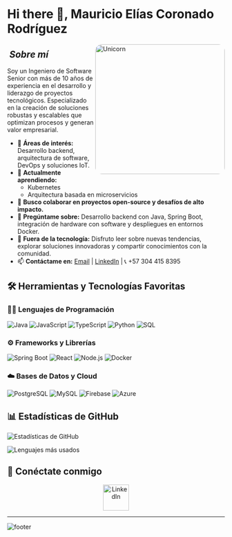 # Hi there 👋, Mauricio Elías Coronado Rodríguez

<img align="right" width=300px alt="Unicorn" src="https://media.giphy.com/media/v1.Y2lkPTc5MGI3NjExaDZxZGt6bnZuOGxmcjd3YmlqOG42ZjRoNWw3c2Q3MWxnYnJqaXY4cSZlcD12MV9pbnRlcm5hbF9naWZfYnlfaWQmY3Q9Zw/qgQUggAC3Pfv687qPC/giphy.gif" style="border-radius: 15px;" />

## &nbsp;***Sobre mí***

Soy un Ingeniero de Software Senior con más de 10 años de experiencia en el desarrollo y liderazgo de proyectos tecnológicos. Especializado en la creación de soluciones robustas y escalables que optimizan procesos y generan valor empresarial.

- 🚀 **Áreas de interés:** Desarrollo backend, arquitectura de software, DevOps y soluciones IoT.
- 🌱 **Actualmente aprendiendo:**
  - Kubernetes
  - Arquitectura basada en microservicios
- 👯 **Busco colaborar en proyectos open-source y desafíos de alto impacto.**
- 💬 **Pregúntame sobre:** Desarrollo backend con Java, Spring Boot, integración de hardware con software y despliegues en entornos Docker.
- 🎨 **Fuera de la tecnología:** Disfruto leer sobre nuevas tendencias, explorar soluciones innovadoras y compartir conocimientos con la comunidad.
- 📫 **Contáctame en:** [Email](mailto:mauricio.coronado08@gmail.com) | [LinkedIn](https://www.linkedin.com/in/mauriciocoronado08) | 📞 +57 304 415 8395

## 🛠️ Herramientas y Tecnologías Favoritas

### 👨‍💻 Lenguajes de Programación
<p>
    <img alt="Java" src="https://img.shields.io/badge/Java-%23007396.svg?logo=java&logoColor=white">
    <img alt="JavaScript" src="https://img.shields.io/badge/JavaScript-%23F7DF1E.svg?logo=javascript&logoColor=black">
    <img alt="TypeScript" src="https://img.shields.io/badge/TypeScript-%23007ACC.svg?logo=typescript&logoColor=white">
    <img alt="Python" src="https://img.shields.io/badge/Python-%2314354C.svg?logo=python&logoColor=white">
    <img alt="SQL" src="https://img.shields.io/badge/SQL-%23025E8C.svg?logo=mysql&logoColor=white">
</p>

### ⚙️ Frameworks y Librerías
<p>
    <img alt="Spring Boot" src="https://img.shields.io/badge/Spring%20Boot-%236DB33F.svg?logo=spring&logoColor=white">
    <img alt="React" src="https://img.shields.io/badge/React-20232A?logo=react&logoColor=61DAFB">
    <img alt="Node.js" src="https://img.shields.io/badge/Node.js-%2343853D.svg?logo=node.js&logoColor=white">
    <img alt="Docker" src="https://img.shields.io/badge/Docker-%230db7ed.svg?logo=docker&logoColor=white">
</p>

### ☁️ Bases de Datos y Cloud
<p>
    <img alt="PostgreSQL" src="https://img.shields.io/badge/PostgreSQL-%23336791.svg?logo=postgresql&logoColor=white">
    <img alt="MySQL" src="https://img.shields.io/badge/MySQL-%2300f.svg?logo=mysql&logoColor=white">
    <img alt="Firebase" src="https://img.shields.io/badge/Firebase-%23FFCA28.svg?logo=firebase&logoColor=white">
    <img alt="Azure" src="https://img.shields.io/badge/Azure-%230089D6.svg?logo=microsoft-azure&logoColor=white">
</p>

## 📊 Estadísticas de GitHub

![Estadísticas de GitHub](https://github-readme-stats.vercel.app/api?username=Maucoro08&show_icons=true&theme=dark)

![Lenguajes más usados](https://github-readme-stats.vercel.app/api/top-langs/?username=Maucoro08&layout=compact&theme=dark)

## 🤝 Conéctate conmigo

<p align="center">
  <a href="https://www.linkedin.com/in/mauriciocoronado08/" target="_blank">
    <img alt="LinkedIn" height="60" width="60" src="https://github.com/JayantGoel001/JayantGoel001/blob/master/SVG/linkedin.svg"/>
  </a>   
</p>

---

![footer](https://github.com/Maucoro08/Maucoro08/resource/img/webp/footer.webp)